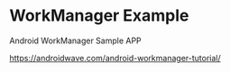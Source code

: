# WorkManager Example
Android WorkManager Sample APP 

https://androidwave.com/android-workmanager-tutorial/
